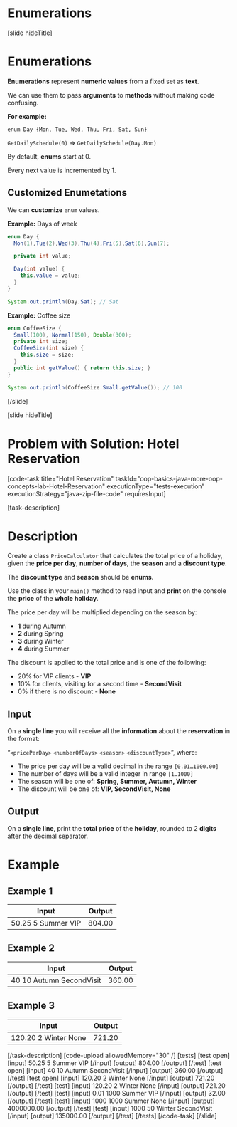 # Enumerations

[slide hideTitle]

# Enumerations

**Enumerations** represent **numeric values** from a fixed set as **text**.

We can use them to pass **arguments** to **methods** without making code confusing.

**For example:**

`enum Day {Mon, Tue, Wed, Thu, Fri, Sat, Sun}`

`GetDailySchedule(0)` =>  `GetDailySchedule(Day.Mon)`

By default, **enums** start at 0.

Every next value is incremented by 1.

## Customized Enumetations

We can **customize** `enum` values.

**Example:** Days of week

```java
enum Day { 
  Mon(1),Tue(2),Wed(3),Thu(4),Fri(5),Sat(6),Sun(7);

  private int value;

  Day(int value) {
    this.value = value;
  }
}

System.out.println(Day.Sat); // Sat
```

**Example:** Coffee size

```java
enum CoffeeSize { 
  Small(100), Normal(150), Double(300);
  private int size;
  CoffeeSize(int size) {
    this.size = size;
  }
  public int getValue() { return this.size; }
}

System.out.println(CoffeeSize.Small.getValue()); // 100
```
[/slide]

[slide hideTitle]
# Problem with Solution: Hotel Reservation
[code-task title="Hotel Reservation" taskId="oop-basics-java-more-oop-concepts-lab-Hotel-Reservation" executionType="tests-execution" executionStrategy="java-zip-file-code" requiresInput]

[task-description]
# Description
Create a class `PriceCalculator` that calculates the total price of a holiday, given the **price per day**, **number of days**, the **season** and a **discount type**.

The **discount type** and **season** should be **enums.**

Use the class in your `main()` method to read input and **print** on the console the **price** of the **whole holiday**.

The price per day will be multiplied depending on the season by:
- **1** during Autumn
- **2** during Spring
- **3** during Winter
- **4** during Summer

The discount is applied to the total price and is one of the following:
- 20% for VIP clients - **VIP**
- 10% for clients, visiting for a second time - **SecondVisit**
- 0% if there is no discount - **None**

## Input
On a **single line** you will receive all the **information** about the **reservation** in the format:

“`<pricePerDay>` `<numberOfDays>` `<season>` `<discountType>`”, where:

- The price per day will be a valid decimal in the range `[0.01…1000.00]`
- The number of days will be a valid integer in range `[1…1000]`
- The season will be one of: **Spring, Summer, Autumn, Winter**
- The discount will be one of: **VIP, SecondVisit, None**

## Output

On a **single line**, print the **total price** of the **holiday**, rounded to 2 **digits** after the decimal separator.


# Example

## Example 1

| **Input** | **Output** |
| --- | --- |
| 50.25 5 Summer VIP | 804.00 |

## Example 2

| **Input** | **Output** |
| --- | --- |
| 40 10 Autumn SecondVisit | 360.00 |


## Example 3

| **Input** | **Output** |
| --- | --- |
| 120.20 2 Winter None | 721.20 |

[/task-description]
[code-upload allowedMemory="30" /]
[tests]
[test open]
[input]
50.25 5 Summer VIP
[/input]
[output]
804.00
[/output]
[/test]
[test open]
[input]
40 10 Autumn SecondVisit
[/input]
[output]
360.00
[/output]
[/test]
[test open]
[input]
120.20 2 Winter None
[/input]
[output]
721.20
[/output]
[/test]
[test]
[input]
120.20 2 Winter None
[/input]
[output]
721.20
[/output]
[/test]
[test]
[input]
0.01 1000 Summer VIP
[/input]
[output]
32.00
[/output]
[/test]
[test]
[input]
1000 1000 Summer None
[/input]
[output]
4000000.00
[/output]
[/test]
[test]
[input]
1000 50 Winter SecondVisit
[/input]
[output]
135000.00
[/output]
[/test]
[/tests]
[/code-task]
[/slide]
